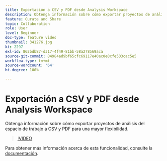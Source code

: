 ```yaml
---
title: Exportación a CSV y PDF desde Analysis Workspace
description: Obtenga información sobre cómo exportar proyectos de análisis del espacio de trabajo a CSV y PDF para una mayor flexibilidad.
feature: Curate and Share
topic: Collaboration
role: User
level: Beginner
doc-type: feature video
thumbnail: 341276.jpg
kt: 2297
exl-id: 862bdb87-d317-4f49-81bb-58a278569aca
source-git-commit: 84984ad9bf65cfc69117e40ac0e0cfe503cac5e5
workflow-type: tm+mt
source-wordcount: '64'
ht-degree: 100%

---
```


# Exportación a CSV y PDF desde Analysis Workspace

Obtenga información sobre cómo exportar proyectos de análisis del espacio de trabajo a CSV y PDF para una mayor flexibilidad.

>[!VIDEO](https://video.tv.adobe.com/v/341276/?quality=12&learn=on)

Para obtener más información acerca de esta funcionalidad, consulte la [documentación](https://experienceleague.adobe.com/docs/analytics/analyze/analysis-workspace/curate-share/download-send.html?lang=es).
